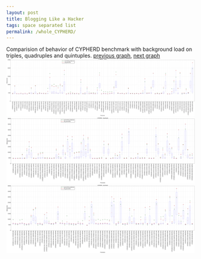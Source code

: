 ```yaml
---
layout: post
title: Blogging Like a Hacker
tags: space separated list
permalink: /whole_CYPHERD/
---
```


Comparision of behavior of CYPHERD benchmark with background load on triples, quadruples and quintuples.
[previous graph](../whole_A/), [next graph](../whole_EGG/)
![graph figure](./images/triple/CYPHERD_box.png)![graph figure](./images/quadruple/CYPHERD_box.png)![graph figure](./images/quintuple/CYPHERD_box.png)